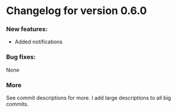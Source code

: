 # Changelog for version 0.6.0
### New features:
* Added notifications

### Bug fixes:
None

### More
See commit descriptions for more. I add large descriptions to all big commits.